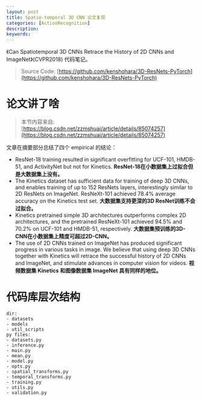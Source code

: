 ```yaml
---
layout: post
title: Spatio-temporal 3D CNN 论文复现
categories: [ActionRecognition]
description: 
keywords: 
---
```


《Can Spatiotemporal 3D CNNs Retrace the History of 2D CNNs and ImageNet》(CVPR2018) 代码笔记。  

> Source Code: [https://github.com/kenshohara/3D-ResNets-PyTorch](https://github.com/kenshohara/3D-ResNets-PyTorch)

# 论文讲了啥

> 本节内容来自: [https://blog.csdn.net/zzmshuai/article/details/85074257](https://blog.csdn.net/zzmshuai/article/details/85074257)

文章在摘要部分总结了四个 empirical 的结论：

- ResNet-18 training resulted in significant overfitting for UCF-101, HMDB-51, and ActivityNet but not for Kinetics. **ResNet-18在小数据集上过拟合但是大数据集上没有。**
- The Kinetics dataset has sufficient data for training of deep 3D CNNs, and enables training of up to 152 ResNets layers, interestingly similar to 2D ResNets on ImageNet. ResNeXt-101 achieved 78.4% average accuracy on the Kinetics test set. **大数据集支持更深的3D ResNet训练不会过拟合。**
- Kinetics pretrained simple 3D architectures outperforms complex 2D architectures, and the pretrained ResNeXt-101 achieved 94.5% and 70.2% on UCF-101 and HMDB-51, respectively. **大数据集预训练的3D-CNN在小数据集上精度可超过2D-CNN。**
- The use of 2D CNNs trained on ImageNet has produced significant progress in various tasks in image. We believe that using deep 3D CNNs together with Kinetics will retrace the successful history of 2D CNNs and ImageNet, and stimulate advances in computer vision for videos. **视频数据集 Kinetics 和图像数据集 ImageNet 具有同样的地位。**

# 代码库层次结构

```shell
dir:
- datasets
- models
- util_scripts
py files:
- datasets.py
- inference.py
- main.py
- mean.py
- model.py
- opts.py
- spatial_transforms.py
- temporal_transforms.py
- training.py
- utils.py
- validation.py
```